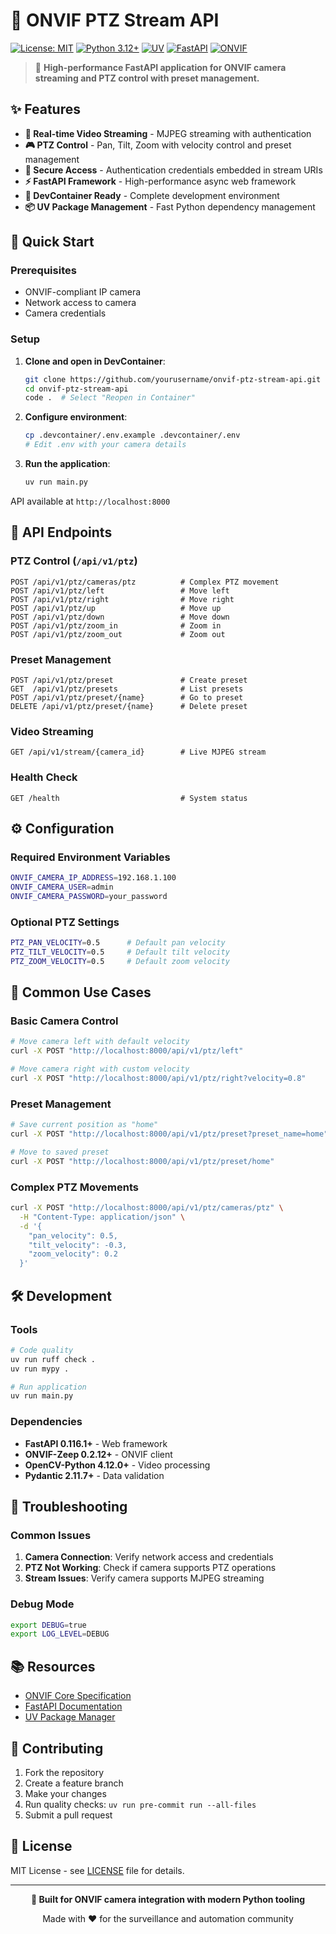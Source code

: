 # 🎥 ONVIF PTZ Stream API

[![License: MIT](https://img.shields.io/badge/License-MIT-yellow.svg)](https://opensource.org/licenses/MIT)
[![Python 3.12+](https://img.shields.io/badge/python-3.12+-blue.svg)](https://www.python.org/downloads/)
[![UV](https://img.shields.io/badge/uv-package%20manager-green.svg)](https://docs.astral.sh/uv/)
[![FastAPI](https://img.shields.io/badge/FastAPI-0.116.1+-green.svg)](https://fastapi.tiangolo.com/)
[![ONVIF](https://img.shields.io/badge/ONVIF-Client-0.2.12+-blue.svg)](https://github.com/quatanium/python-onvif-zeep)

> 🚀 **High-performance FastAPI application for ONVIF camera streaming and PTZ control with preset management.**

## ✨ Features

- **🎥 Real-time Video Streaming** - MJPEG streaming with authentication
- **🎮 PTZ Control** - Pan, Tilt, Zoom with velocity control and preset management
- **🔐 Secure Access** - Authentication credentials embedded in stream URIs
- **⚡ FastAPI Framework** - High-performance async web framework
- **🐳 DevContainer Ready** - Complete development environment
- **📦 UV Package Management** - Fast Python dependency management

## 🚀 Quick Start

### Prerequisites
- ONVIF-compliant IP camera
- Network access to camera
- Camera credentials

### Setup
1. **Clone and open in DevContainer**:
   ```bash
   git clone https://github.com/yourusername/onvif-ptz-stream-api.git
   cd onvif-ptz-stream-api
   code .  # Select "Reopen in Container"
   ```

2. **Configure environment**:
   ```bash
   cp .devcontainer/.env.example .devcontainer/.env
   # Edit .env with your camera details
   ```

3. **Run the application**:
   ```bash
   uv run main.py
   ```

API available at `http://localhost:8000`

## 📡 API Endpoints

### PTZ Control (`/api/v1/ptz`)
```http
POST /api/v1/ptz/cameras/ptz          # Complex PTZ movement
POST /api/v1/ptz/left                 # Move left
POST /api/v1/ptz/right                # Move right  
POST /api/v1/ptz/up                   # Move up
POST /api/v1/ptz/down                 # Move down
POST /api/v1/ptz/zoom_in              # Zoom in
POST /api/v1/ptz/zoom_out             # Zoom out
```

### Preset Management
```http
POST /api/v1/ptz/preset               # Create preset
GET  /api/v1/ptz/presets              # List presets
POST /api/v1/ptz/preset/{name}        # Go to preset
DELETE /api/v1/ptz/preset/{name}      # Delete preset
```

### Video Streaming
```http
GET /api/v1/stream/{camera_id}        # Live MJPEG stream
```

### Health Check
```http
GET /health                           # System status
```

## ⚙️ Configuration

### Required Environment Variables
```bash
ONVIF_CAMERA_IP_ADDRESS=192.168.1.100
ONVIF_CAMERA_USER=admin
ONVIF_CAMERA_PASSWORD=your_password
```

### Optional PTZ Settings
```bash
PTZ_PAN_VELOCITY=0.5      # Default pan velocity
PTZ_TILT_VELOCITY=0.5     # Default tilt velocity
PTZ_ZOOM_VELOCITY=0.5     # Default zoom velocity
```

## 🎯 Common Use Cases

### Basic Camera Control
```bash
# Move camera left with default velocity
curl -X POST "http://localhost:8000/api/v1/ptz/left"

# Move camera right with custom velocity
curl -X POST "http://localhost:8000/api/v1/ptz/right?velocity=0.8"
```

### Preset Management
```bash
# Save current position as "home"
curl -X POST "http://localhost:8000/api/v1/ptz/preset?preset_name=home"

# Move to saved preset
curl -X POST "http://localhost:8000/api/v1/ptz/preset/home"
```

### Complex PTZ Movements
```bash
curl -X POST "http://localhost:8000/api/v1/ptz/cameras/ptz" \
  -H "Content-Type: application/json" \
  -d '{
    "pan_velocity": 0.5,
    "tilt_velocity": -0.3,
    "zoom_velocity": 0.2
  }'
```

## 🛠️ Development

### Tools
```bash
# Code quality
uv run ruff check .
uv run mypy .

# Run application
uv run main.py
```

### Dependencies
- **FastAPI 0.116.1+** - Web framework
- **ONVIF-Zeep 0.2.12+** - ONVIF client
- **OpenCV-Python 4.12.0+** - Video processing
- **Pydantic 2.11.7+** - Data validation

## 🐛 Troubleshooting

### Common Issues
1. **Camera Connection**: Verify network access and credentials
2. **PTZ Not Working**: Check if camera supports PTZ operations
3. **Stream Issues**: Verify camera supports MJPEG streaming

### Debug Mode
```bash
export DEBUG=true
export LOG_LEVEL=DEBUG
```

## 📚 Resources

- [ONVIF Core Specification](https://www.onvif.org/profiles/specifications/)
- [FastAPI Documentation](https://fastapi.tiangolo.com/)
- [UV Package Manager](https://docs.astral.sh/uv/)

## 🤝 Contributing

1. Fork the repository
2. Create a feature branch
3. Make your changes
4. Run quality checks: `uv run pre-commit run --all-files`
5. Submit a pull request

## 📄 License

MIT License - see [LICENSE](LICENSE) file for details.

---

<div align="center">

**🎥 Built for ONVIF camera integration with modern Python tooling**

Made with ❤️ for the surveillance and automation community

</div>
